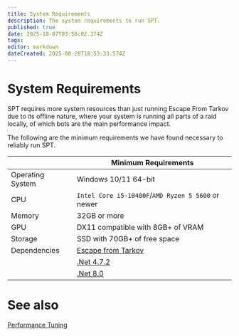 ```yaml
---
title: System Requirements
description: The system requirements to run SPT.
published: true
date: 2025-10-07T03:50:02.374Z
tags: 
editor: markdown
dateCreated: 2025-08-28T18:53:33.574Z
---
```


# System Requirements
SPT requires more system resources than just running Escape From Tarkov due to its offline nature, where your system is running all parts of a raid locally, of which bots are the main performance impact.

The following are the minimum requirements we have found necessary to reliably run SPT.

| | Minimum Requirements |
|------------------|----------|
| Operating System | Windows 10/11 64-bit |
| CPU              | `Intel Core i5-10400F`/`AMD Ryzen 5 5600` or newer |
| Memory           | 32GB or more |
| GPU              | DX11 compatible with 8GB+ of VRAM |
| Storage          | SSD with 70GB+ of free space |
| Dependencies     | [Escape from Tarkov](https://www.escapefromtarkov.com/purchase) |
|                  | [.Net 4.7.2](https://dotnet.microsoft.com/download/dotnet-framework/thank-you/net472-developer-pack-offline-installer) |
|                  | [.Net 8.0](https://dotnet.microsoft.com/en-us/download/dotnet/thank-you/runtime-desktop-8.0.2-windows-x64-installer) |

# See also
[Performance Tuning](/Performance_Tuning)